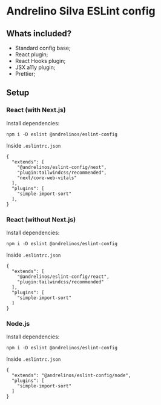 # Andrelino Silva ESLint config

## Whats included?

- Standard config base;
- React plugin;
- React Hooks plugin;
- JSX a11y plugin;
- Prettier;

## Setup

### React (with Next.js)

Install dependencies:

```
npm i -D eslint @andrelinos/eslint-config
```

Inside `.eslintrc.json`

```
{
  "extends": [
    "@andrelinos/eslint-config/next",
    "plugin:tailwindcss/recommended",
    "next/core-web-vitals"
  ],
  "plugins": [
    "simple-import-sort"
  ],
}
```

### React (without Next.js)

Install dependencies:

```
npm i -D eslint @andrelinos/eslint-config
```

Inside `.eslintrc.json`

```
{
  "extends": [
    "@andrelinos/eslint-config/react",
    "plugin:tailwindcss/recommended"
  ],
  "plugins": [
    "simple-import-sort"
  ]
}
```

### Node.js

Install dependencies:

```
npm i -D eslint @andrelinos/eslint-config
```

Inside `.eslintrc.json`

```
{
  "extends": "@andrelinos/eslint-config/node",
  "plugins": [
    "simple-import-sort"
  ]
}
```
